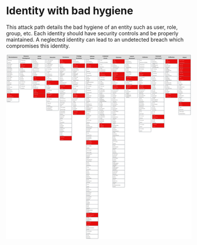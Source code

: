 # Identity with bad hygiene

This attack path details the bad hygiene of an entity such as user, role, group, etc. Each identity should have security controls and be properly maintained. A neglected identity can lead to an undetected breach which compromises this identity.

![Explorer](./4_Identity_with_Bad_Hygiene.svg)